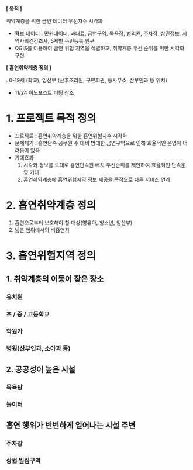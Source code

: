 **[ 목적 ]**

취약계층을 위한 금연 데이터 우선지수 시각화

- 확보 데이터 : 민원데이터, 과태료, 금연구역, 목욕장, 병의원, 주차장, 상권정보, 지역사회건강조사, 5세별 주민등록 인구
- QGIS를 이용하여 금연 위험 지역을 식별하고, 취약계층 우선 순위를 위한 시각화 구현



**[ 흡연취약계층 정의 ]**

: 0-19세 (학교), 임산부 (산후조리원, 구민회관, 동사무소, 산부인과 등 위치)

- 11/24 이노포스트 미팅 참조 


# 1. 프로젝트 목적 정의
- 프로젝트 : 흡연취약계층을 위한 흡연위험지수 시각화
- 문제제기 : 흡연단속 공무원 수 대비 방대한 금연구역으로 인해 효율적인 운영에 어려움이 있음
- 기대효과
  1. 시각화 정보를 토대로 흡연단속원 배치 우선순위를 제안하여 효율적인 단속운영 기대
  2. 흡연취약계층에 흡연위험지역 정보 제공을 목적으로 다른 서비스 연계

# 2. 흡연취약계층 정의
  1. 흡연으로부터 보호해야 할 대상(영유아, 청소년, 임산부)
  2. 넓은 범위에서의 비흡연자

# 3. 흡연위험지역 정의
## 1. 취약계층의 이동이 잦은 장소
### 유치원
### 초 / 중 / 고등학교
### 학원가
### 병원(산부인과, 소아과 등)
## 2. 공공성이 높은 시설
### 목욕탕
### 놀이터
## 흡연 행위가 빈번하게 일어나는 시설 주변
### 주차장
### 상권 밀집구역
